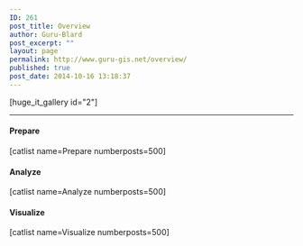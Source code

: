 ```yaml
---
ID: 261
post_title: Overview
author: Guru-Blard
post_excerpt: ""
layout: page
permalink: http://www.guru-gis.net/overview/
published: true
post_date: 2014-10-16 13:18:37
---
```

[huge_it_gallery id="2"]
<hr />

<h4>Prepare</h4>
[catlist name=Prepare numberposts=500]
<h4>Analyze</h4>
[catlist name=Analyze numberposts=500]
<h4>Visualize</h4>
[catlist name=Visualize numberposts=500]
